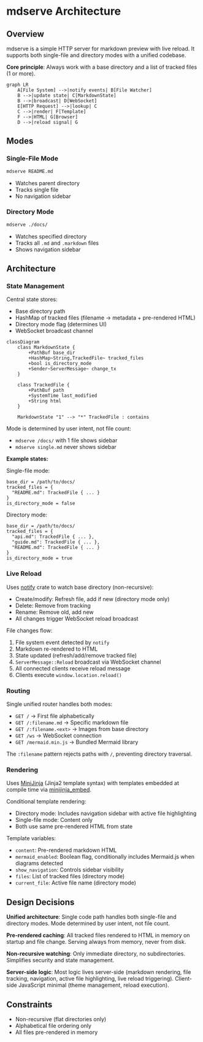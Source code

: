 # mdserve Architecture

## Overview

mdserve is a simple HTTP server for markdown preview with live reload. It supports both single-file and directory modes with a unified codebase.

**Core principle**: Always work with a base directory and a list of tracked files (1 or more).

```mermaid
graph LR
    A[File System] -->|notify events| B[File Watcher]
    B -->|update state| C[MarkdownState]
    B -->|broadcast| D[WebSocket]
    E[HTTP Request] -->|lookup| C
    C -->|render| F[Template]
    F -->|HTML| G[Browser]
    D -->|reload signal| G
```

## Modes

### Single-File Mode
```bash
mdserve README.md
```
- Watches parent directory
- Tracks single file
- No navigation sidebar

### Directory Mode
```bash
mdserve ./docs/
```
- Watches specified directory
- Tracks all `.md` and `.markdown` files
- Shows navigation sidebar

## Architecture

### State Management

Central state stores:
- Base directory path
- HashMap of tracked files (filename → metadata + pre-rendered HTML)
- Directory mode flag (determines UI)
- WebSocket broadcast channel

```mermaid
classDiagram
    class MarkdownState {
        +PathBuf base_dir
        +HashMap~String,TrackedFile~ tracked_files
        +bool is_directory_mode
        +Sender~ServerMessage~ change_tx
    }

    class TrackedFile {
        +PathBuf path
        +SystemTime last_modified
        +String html
    }

    MarkdownState "1" --> "*" TrackedFile : contains
```

Mode is determined by user intent, not file count:
- `mdserve /docs/` with 1 file shows sidebar
- `mdserve single.md` never shows sidebar

**Example states:**

Single-file mode:
```
base_dir = /path/to/docs/
tracked_files = {
  "README.md": TrackedFile { ... }
}
is_directory_mode = false
```

Directory mode:
```
base_dir = /path/to/docs/
tracked_files = {
  "api.md": TrackedFile { ... },
  "guide.md": TrackedFile { ... },
  "README.md": TrackedFile { ... }
}
is_directory_mode = true
```

### Live Reload

Uses [notify](https://github.com/notify-rs/notify) crate to watch base directory (non-recursive):
- Create/modify: Refresh file, add if new (directory mode only)
- Delete: Remove from tracking
- Rename: Remove old, add new
- All changes trigger WebSocket reload broadcast

File changes flow:
1. File system event detected by `notify`
2. Markdown re-rendered to HTML
3. State updated (refresh/add/remove tracked file)
4. `ServerMessage::Reload` broadcast via WebSocket channel
5. All connected clients receive reload message
6. Clients execute `window.location.reload()`

### Routing

Single unified router handles both modes:
- `GET /` → First file alphabetically
- `GET /:filename.md` → Specific markdown file
- `GET /:filename.<ext>` → Images from base directory
- `GET /ws` → WebSocket connection
- `GET /mermaid.min.js` → Bundled Mermaid library

The `:filename` pattern rejects paths with `/`, preventing directory traversal.

### Rendering

Uses [MiniJinja](https://github.com/mitsuhiko/minijinja) (Jinja2 template syntax) with templates embedded at compile time via [minijinja_embed](https://github.com/mitsuhiko/minijinja/tree/main/minijinja-embed).

Conditional template rendering:
- Directory mode: Includes navigation sidebar with active file highlighting
- Single-file mode: Content only
- Both use same pre-rendered HTML from state

Template variables:
- `content`: Pre-rendered markdown HTML
- `mermaid_enabled`: Boolean flag, conditionally includes Mermaid.js when diagrams detected
- `show_navigation`: Controls sidebar visibility
- `files`: List of tracked files (directory mode)
- `current_file`: Active file name (directory mode)

## Design Decisions

**Unified architecture**: Single code path handles both single-file and directory modes. Mode determined by user intent, not file count.

**Pre-rendered caching**: All tracked files rendered to HTML in memory on startup and file change. Serving always from memory, never from disk.

**Non-recursive watching**: Only immediate directory, no subdirectories. Simplifies security and state management.

**Server-side logic**: Most logic lives server-side (markdown rendering, file tracking, navigation, active file highlighting, live reload triggering). Client-side JavaScript minimal (theme management, reload execution).

## Constraints

- Non-recursive (flat directories only)
- Alphabetical file ordering only
- All files pre-rendered in memory
